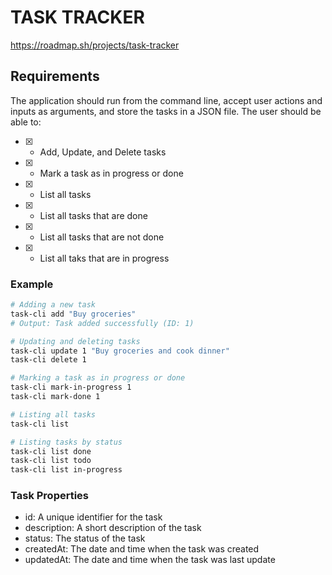 # TASK TRACKER
https://roadmap.sh/projects/task-tracker
## Requirements

The application should run from the command line, accept user actions and inputs as arguments, and store the tasks in a JSON file. The user should be able to:

- [x] - Add, Update, and Delete tasks
- [x] - Mark a task as in progress or done
- [x] - List all tasks
- [x] - List all tasks that are done
- [x] - List all tasks that are not done
- [x] - List all taks that are in progress

### Example

```bash
# Adding a new task
task-cli add "Buy groceries"
# Output: Task added successfully (ID: 1)

# Updating and deleting tasks
task-cli update 1 "Buy groceries and cook dinner"
task-cli delete 1

# Marking a task as in progress or done
task-cli mark-in-progress 1
task-cli mark-done 1

# Listing all tasks
task-cli list

# Listing tasks by status
task-cli list done
task-cli list todo
task-cli list in-progress
```

### Task Properties

- id: A unique identifier for the task
- description: A short description of the task
- status: The status of the task
- createdAt: The date and time when the task was created
- updatedAt: The date and time when the task was last update
